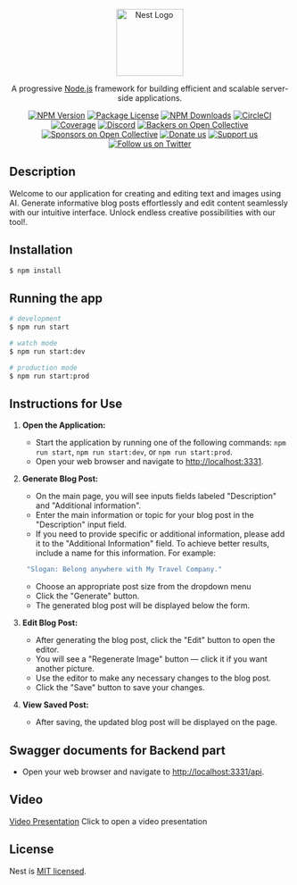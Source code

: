 <p align="center">
  <a href="http://nestjs.com/" target="blank"><img src="https://nestjs.com/img/logo-small.svg" width="120" alt="Nest Logo" /></a>
</p>

[circleci-image]: https://img.shields.io/circleci/build/github/nestjs/nest/master?token=abc123def456
[circleci-url]: https://circleci.com/gh/nestjs/nest

  <p align="center">A progressive <a href="http://nodejs.org" target="_blank">Node.js</a> framework for building efficient and scalable server-side applications.</p>
    <p align="center">
<a href="https://www.npmjs.com/~nestjscore" target="_blank"><img src="https://img.shields.io/npm/v/@nestjs/core.svg" alt="NPM Version" /></a>
<a href="https://www.npmjs.com/~nestjscore" target="_blank"><img src="https://img.shields.io/npm/l/@nestjs/core.svg" alt="Package License" /></a>
<a href="https://www.npmjs.com/~nestjscore" target="_blank"><img src="https://img.shields.io/npm/dm/@nestjs/common.svg" alt="NPM Downloads" /></a>
<a href="https://circleci.com/gh/nestjs/nest" target="_blank"><img src="https://img.shields.io/circleci/build/github/nestjs/nest/master" alt="CircleCI" /></a>
<a href="https://coveralls.io/github/nestjs/nest?branch=master" target="_blank"><img src="https://coveralls.io/repos/github/nestjs/nest/badge.svg?branch=master#9" alt="Coverage" /></a>
<a href="https://discord.gg/G7Qnnhy" target="_blank"><img src="https://img.shields.io/badge/discord-online-brightgreen.svg" alt="Discord"/></a>
<a href="https://opencollective.com/nest#backer" target="_blank"><img src="https://opencollective.com/nest/backers/badge.svg" alt="Backers on Open Collective" /></a>
<a href="https://opencollective.com/nest#sponsor" target="_blank"><img src="https://opencollective.com/nest/sponsors/badge.svg" alt="Sponsors on Open Collective" /></a>
  <a href="https://paypal.me/kamilmysliwiec" target="_blank"><img src="https://img.shields.io/badge/Donate-PayPal-ff3f59.svg" alt="Donate us"/></a>
    <a href="https://opencollective.com/nest#sponsor"  target="_blank"><img src="https://img.shields.io/badge/Support%20us-Open%20Collective-41B883.svg" alt="Support us"></a>
  <a href="https://twitter.com/nestframework" target="_blank"><img src="https://img.shields.io/twitter/follow/nestframework.svg?style=social&label=Follow" alt="Follow us on Twitter"></a>
</p>
  <!--[![Backers on Open Collective](https://opencollective.com/nest/backers/badge.svg)](https://opencollective.com/nest#backer)
  [![Sponsors on Open Collective](https://opencollective.com/nest/sponsors/badge.svg)](https://opencollective.com/nest#sponsor)-->

## Description

Welcome to our application for creating and editing text and images using AI. Generate informative blog posts effortlessly and edit content seamlessly with our intuitive interface. Unlock endless creative possibilities with our tool!.

## Installation

```bash
$ npm install
```

## Running the app

```bash
# development
$ npm run start

# watch mode
$ npm run start:dev

# production mode
$ npm run start:prod
```

## Instructions for Use

1. **Open the Application:**

   - Start the application by running one of the following commands: `npm run start`, `npm run start:dev`, or `npm run start:prod`.
   - Open your web browser and navigate to [http://localhost:3331](http://localhost:3331).

2. **Generate Blog Post:**

   - On the main page, you will see inputs fields labeled "Description" and "Additional information".
   - Enter the main information or topic for your blog post in the "Description" input field.
   - If you need to provide specific or additional information, please add it to the "Additional Information" field. To achieve better results, include a name for this information. For example:

   ```bash
    "Slogan: Belong anywhere with My Travel Company."
   ```

   - Choose an appropriate post size from the dropdown menu
   - Click the "Generate" button.
   - The generated blog post will be displayed below the form.

3. **Edit Blog Post:**

   - After generating the blog post, click the "Edit" button to open the editor.
   - You will see a "Regenerate Image" button — click it if you want another picture.
   - Use the editor to make any necessary changes to the blog post.
   - Click the "Save" button to save your changes.

4. **View Saved Post:**

   - After saving, the updated blog post will be displayed on the page.

## Swagger documents for Backend part

- Open your web browser and navigate to [http://localhost:3331/api](http://localhost:3331/api).

## Video

[Video Presentation](https://www.awesomescreenshot.com/video/28711236?key=5b5efa3a95b0a8da16f2675f6f101cde) Click to open a video presentation

## License

Nest is [MIT licensed](https://github.com/nestjs/nest/blob/master/LICENSE).

